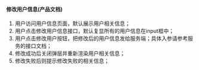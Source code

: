 #### 修改用户信息(产品文档)

1. 用户访问用户信息页面，默认展示用户相关信息；
2. 用户点击修改用户信息接口，默认复显所有的用户信息在input框中；
3. 用户点击修改用户按钮，把修改后的用户信息发给服务端；具体入参请参考服务的接口文档；
4. 修改成功后关闭弹层并重新渲染用户相关信息；
5. 修改失败后则提示修改失败的相关信息；

